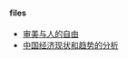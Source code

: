 

#### files 

* [审美与人的自由](https://github.com/zmike1993/hello-world/wiki/%E5%88%98%E6%99%93%E6%B3%A2%EF%BC%9A%E5%AE%A1%E7%BE%8E%E4%B8%8E%E4%BA%BA%E7%9A%84%E8%87%AA%E7%94%B1)
* [中国经济现状和趋势的分析](https://github.com/zmike1993/hello-world/wiki/%E7%B9%81%E8%8D%A3%E4%BB%8E%E4%BD%95%E8%80%8C%E6%9D%A5%EF%BC%9F%E2%80%94%E2%80%94%E4%B8%AD%E5%9B%BD%E7%BB%8F%E6%B5%8E%E7%8E%B0%E7%8A%B6%E5%92%8C%E8%B6%8B%E5%8A%BF%E7%9A%84%E5%88%86%E6%9E%90)
